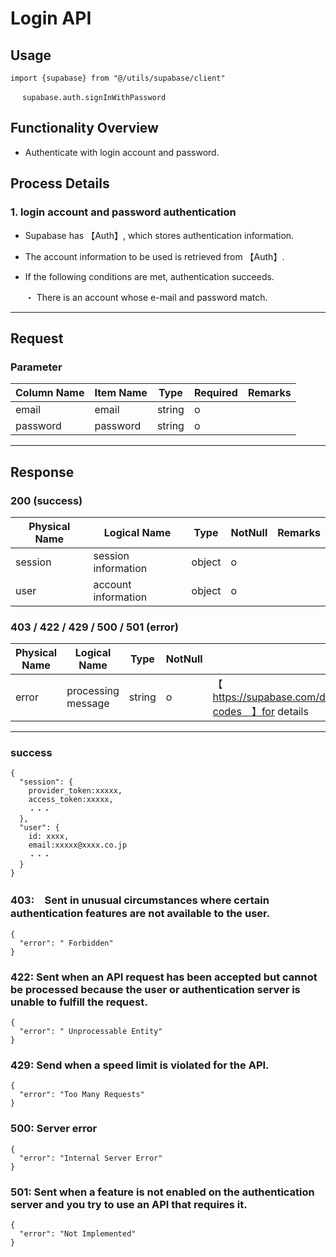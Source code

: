 # Login API

## Usage

```
import {supabase} from "@/utils/supabase/client"

　 supabase.auth.signInWithPassword
```

## Functionality Overview

- Authenticate with login account and password.

## Process Details

### 1. login account and password authentication

- Supabase has 【Auth】, which stores authentication information.
- The account information to be used is retrieved from 【Auth】.
- If the following conditions are met, authentication succeeds.

  ・ There is an account whose e-mail and password match.
---

## Request

### Parameter

| Column Name | Item Name | Type | Required | Remarks |
|-------------|-----------| ------| ----|-----------------|
| email       | email     | string | o    |             |
| password    | password  | string | o     |          |

---

## Response

### 200 (success)

| Physical Name | Logical Name | Type    | NotNull | Remarks  |
|---------------|--------------|---------|---------|----------|
| session       | session information      | object  | o    |     |
| user          | account information      | object | o    |     |


### 403 / 422 / 429 / 500 / 501 (error)

| Physical Name  | Logical Name     | Type      | NotNull | Remarks      |
|------|---------|--------|---------|------------------------------------|
| error |processing message | string | o       | 【　https://supabase.com/docs/guides/auth/debugging/error-codes　】for details  |

---

### success

```jsonc
{
  "session": {
    provider_token:xxxxx,
    access_token:xxxxx,
    ・・・
  },
  "user": {
    id: xxxx,
    email:xxxxx@xxxx.co.jp
    ・・・
  }
}
```

### 403:　Sent in unusual circumstances where certain authentication features are not available to the user.

```jsonc
{
  "error": " Forbidden"
}

```

### 422: Sent when an API request has been accepted but cannot be processed because the user or authentication server is unable to fulfill the request.

```jsonc
{
  "error": " Unprocessable Entity"
}
```

### 429: Send when a speed limit is violated for the API.

```jsonc
{
  "error": "Too Many Requests"
}
```

### 500:  Server error

```jsonc
{
  "error": "Internal Server Error"
}
```

### 501: Sent when a feature is not enabled on the authentication server and you try to use an API that requires it.

```jsonc
{
  "error": "Not Implemented"
}
```
